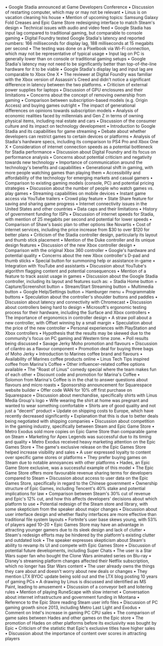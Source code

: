 • Google Stadia announced at Game Developers Conference
• Discussion of restarting computer, which may or may not be relevant
• Linus is on vacation cleaning his house
• Mention of upcoming topics: Samsung Galaxy Fold Creases and Epic Game Store redesigning interface to match Steam's design
• Technical issues with audio and video feed
• Google Stadia has input lag compared to traditional gaming, but comparable to console gaming
• Digital Foundry tested Google Stadia's latency and reported numbers: 166 milliseconds for display lag, 188 milliseconds at 15 megabits per second
• The testing was done on a Pixelbook via Wi-Fi connection, which may not be representative of typical usage
• Input lag on PC is generally lower than on console or traditional gaming setups
• Google Stadia's latency may not need to be significantly better than top-of-the-line hardware for it to be viable
• Google Stadia's display lag and input lag are comparable to Xbox One X
• The reviewer at Digital Foundry was familiar with the Xbox version of Assassin's Creed and didn't notice a significant difference in latency between the two platforms.
• Criticism of external power supplies for laptops
• Discussion of GPU enclosures and their limitations
• Concerns about the concept of removing ownership from gaming
• Comparison between subscription-based models (e.g. Origin Access) and buying games outright
• The impact of generational differences on opinions towards subscription models
• Analysis of economic realities faced by millennials and Gen Z in terms of owning physical items, including real estate and cars
• Discussion of the consumer culture and its impact on technology development
• Introduction to Google Stadia and its capabilities for game streaming
• Debate about whether developers can restrict games to certain devices or platforms
• Analysis of Stadia's hardware specs, including its comparison to PS4 Pro and Xbox One X
• Consideration of internet connection speeds as a potential bottleneck for Stadia performance
• Discussion about Digital Foundry and its focus on performance analysis
• Concerns about potential criticism and negativity towards new technology
• Importance of communication around the technology's benefits and capabilities
• Generational shift in gaming, with more people watching games than playing them
• Accessibility and affordability of the technology for emerging markets and casual gamers
• Comparison to existing gaming models (console, PC) and potential pricing strategies
• Discussion about the number of people who watch games vs. play games
• Streaming capabilities on mobile devices
• Instant game access via YouTube trailers
• Crowd play feature
• State Share feature for saving and sharing game progress
• Internet connectivity issues in the United States and other countries
• Data caps and their limitations
• History of government funding for ISPs
• Discussion of internet speeds for Stadia, with mention of 25 megabits per second and potential for lower speeds
• Comparison of Shaw's basic plan to other options like Novartis
• Cost of internet services, including the price increase from $30 to over $120 for better plans
• Criticism of the Stadia controller design, particularly its layout and thumb stick placement
• Mention of the Duke controller and its unique design features
• Discussion of the new Xbox controller design
• Comparison with the original Xbox 360 controller
• Google's hardware and potential quality
• Concerns about the new Xbox controller's D-pad and thumb sticks
• Special button for summoning help or assistance in-game
• Integration with YouTube and assistants
• Discussion about YouTube's algorithm flagging content and potential consequences
• Mention of a feature to track assist usage in games
• Discussion about the Google Stadia controller, including its layout and features such as:
	+ Stadia Home button
	+ Capture/Screenshot button
	+ Stream/Start Streaming button
	+ Multimedia button
	+ Google Help/Settings button
	+ Hamburger menu
	+ Programmable buttons
• Speculation about the controller's shoulder buttons and paddles
• Discussion about latency and connectivity with Chromecast
• Discussion about controllers being hard to design
• Microsoft's ergonomic testing process for their hardware, including the Surface and Xbox controllers
• The importance of ergonomics in controller design
• A straw poll about a new controller, with Offset winning by a small margin
• Speculation about the price of the new controller
• Personal experiences with PlayStation and Xbox controllers
• Hypothesis that the results may be skewed due to the community's focus on PC gaming and Western time zone.
• Poll results being discussed
• Savage Jerky Moho promotion and flavours
• Discussion of cilantro as a flavour component
• Promotion deal for buying three bags of Moho Jerky
• Introduction to Marines coffee brand and flavours
• Availability of Marines coffee products online
• Linus Tech Tips inspired coffee from Marina's Coffee
• Other influencer-related coffee options available
• The "Roast of Linus" comedy special where the team makes fun of each other
• Discount code and promotion for Marina's Coffee
• Solomon from Marina's Coffee is in the chat to answer questions about flavours and micro roasts
• Sponsorship announcement for Squarespace website builder
• Offer code WAN for 10% off first purchase on Squarespace
• Discussion about merchandise, specifically shirts with Linus Media Group's logo
• Wife wearing the shirt at home was pregnant and wanted to wear something comfortable
• Shirts are of good quality and not just a "decent" product
• Update on shipping costs to Europe, which have recently decreased significantly
• Explanation that this is due to better deals being negotiated with shipping companies
• Discussion about competition in the gaming industry, specifically between Steam and Epic Game Store
• Metro Exodus sold more copies on Epic Game Store than comparable game on Steam
• Marketing for Apex Legends was successful due to its timing and quality
• Metro Exodus received heavy marketing attention on the Epic Games Store
• The game's exclusive release on the Epic Games Store helped increase visibility and sales
• A user expressed loyalty to content over specific game stores or platforms
• They prefer buying games on Steam due to notable annoyances with other platforms
• Hades, an Epic Game Store exclusive, was a successful example of this model
• The Epic Game Store offers more favourable revenue sharing terms for developers compared to Steam
• Discussion about access to user data on the Epic Games Store, specifically in regard to the Chinese government
• Ownership structure of Epic Games, including Tencent's 40% stake and potential implications for law
• Comparison between Steam's 30% cut of revenue and Epic's 12% cut, and how this affects developers' decisions about which platform to use
• Potential redesign of the Steam store and library, with some skepticism from the speaker about major changes
• Discussion about user interface design and whether flashy interfaces are more effective than traditional file system layouts
• Fortnite's user base skews young, with 53% of players aged 10–20
• Epic Games Store may have an advantage in attracting younger gamers due to its sleek design and lack of clutter
• Steam's redesign efforts may be hindered by the platform's existing clutter and outdated look
• The speaker expresses skepticism about Steam's ability to revamp its UI and compete with Epic Games Store
• Discussion of potential future developments, including Super Chats
• The user is a Star Wars super fan who bought the Clone Wars animated series on Blu-ray
• Disney's streaming platform changes affected their Netflix subscription, which no longer has Star Wars content
• The user already owns the things they care about and doesn't worry about new deals or changes
• They mention LTX BYOC update being sold out and the LTX blog posting 10 years of gaming PCs
• A drawing by Linus is discussed and identified as MS Paint, leading to amusement
• Discussion of a conveyor belt and loitering rules
• Mention of playing RuneScape with slow internet
• Conversation about internet infrastructure and government funding in Montana
• Reference to the Epic Store reading Steam user info files
• Discussion of PC gaming growth since 2013, including Metro Last Light and Exodus
• Comment on Intel's increase in gaming PC CPU sales
• The comparison of game sales between Hades and other games on the Epic store
• The promotion of Hades on other platforms before its exclusivity was bought by Epic
• Criticism of the statistic that Epic's exclusive titles have higher sales
• Discussion about the importance of content over scores in attracting players